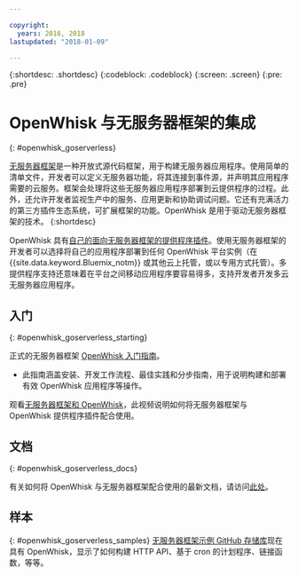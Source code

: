 ```yaml
---

copyright:
  years: 2016, 2018
lastupdated: "2018-01-09"

---
```


{:shortdesc: .shortdesc}
{:codeblock: .codeblock}
{:screen: .screen}
{:pre: .pre}

# OpenWhisk 与无服务器框架的集成
{: #openwhisk_goserverless}

[无服务器框架](https://serverless.com/)是一种开放式源代码框架，用于构建无服务器应用程序。使用简单的清单文件，开发者可以定义无服务器功能，将其连接到事件源，并声明其应用程序需要的云服务。框架会处理将这些无服务器应用程序部署到云提供程序的过程。此外，还允许开发者监视生产中的服务、应用更新和协助调试问题。它还有充满活力的第三方插件生态系统，可扩展框架的功能。OpenWhisk 是用于驱动无服务器框架的技术。
{:shortdesc}

OpenWhisk 具有[自己的面向无服务器框架的提供程序插件](https://github.com/serverless/serverless-openwhisk)。使用无服务器框架的开发者可以选择将自己的应用程序部署到任何 OpenWhisk 平台实例（在 {{site.data.keyword.Bluemix_notm}} 或其他云上托管，或以专用方式托管）。多提供程序支持还意味着在平台之间移动应用程序要容易得多，支持开发者开发多云无服务器应用程序。

## 入门
{: #openwhisk_goserverless_starting}

正式的无服务器框架 [OpenWhisk 入门指南](https://serverless.com/framework/docs/providers/openwhisk/guide/intro/)。
* 此指南涵盖安装、开发工作流程、最佳实践和分步指南，用于说明构建和部署有效 OpenWhisk 应用程序等操作。

观看[无服务器框架和 OpenWhisk](https://youtu.be/GJY10W98Itc)，此视频说明如何将无服务器框架与 OpenWhisk 提供程序插件配合使用。

## 文档
{: #openwhisk_goserverless_docs}

有关如何将 OpenWhisk 与无服务器框架配合使用的最新文档，请访问[此处](https://serverless.com/framework/docs/providers/openwhisk/)。

## 样本
{: #openwhisk_goserverless_samples}
[无服务器框架示例 GitHub 存储库](https://github.com/serverless/examples)现在具有 OpenWhisk，显示了如何构建 HTTP API、基于 cron 的计划程序、链接函数，等等。
